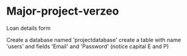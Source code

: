 # Major-project-verzeo
Loan details form

Create a database named 'projectdatabase'
create a table with name 'users' and fields 'Email' and 'Password' (notice capital E and P)

